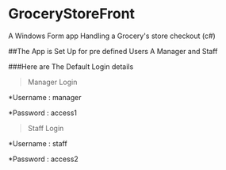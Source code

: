 # GroceryStoreFront
A Windows Form app Handling a Grocery's store checkout (c#)

##The App is Set Up for  pre defined Users A Manager and Staff

###Here are The Default Login details

>Manager Login

*Username : manager

*Password : access1



>Staff Login

*Username : staff

*Password : access2


